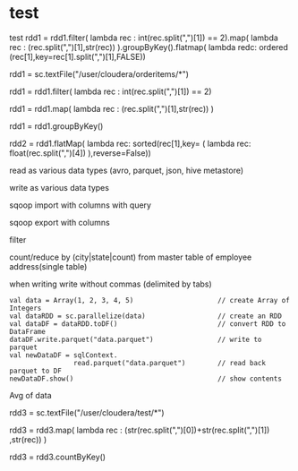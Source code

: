 # test
test
rdd1 = rdd1.filter( lambda rec : int(rec.split(",")[1]) == 2).map( lambda rec : (rec.split(",")[1],str(rec)) ).groupByKey().flatmap( lambda redc: ordered (rec[1],key=rec[1].split(",")[1],FALSE)) 

rdd1 = sc.textFile("/user/cloudera/orderitems/*")

rdd1 = rdd1.filter( lambda rec : int(rec.split(",")[1]) == 2)

rdd1 = rdd1.map( lambda rec : (rec.split(",")[1],str(rec)) )

rdd1 = rdd1.groupByKey()

rdd2  = rdd1.flatMap( lambda rec: sorted(rec[1],key= ( lambda rec: float(rec.split(",")[4]) ),reverse=False))


read as various data types (avro, parquet, json, hive metastore)

write as various data types

sqoop import with columns with query

sqoop export with columns

filter

count/reduce by (city|state|count) from master table of employee address(single table)

when writing write without commas (delimited by tabs)


    val data = Array(1, 2, 3, 4, 5)                     // create Array of Integers
    val dataRDD = sc.parallelize(data)                  // create an RDD
    val dataDF = dataRDD.toDF()                         // convert RDD to DataFrame
    dataDF.write.parquet("data.parquet")                // write to parquet
    val newDataDF = sqlContext.
                    read.parquet("data.parquet")        // read back parquet to DF
    newDataDF.show()                                    // show contents


Avg of data 

rdd3 = sc.textFile("/user/cloudera/test/*")



rdd3 = rdd3.map( lambda rec : (str(rec.split(",")[0])+str(rec.split(",")[1]) ,str(rec)) )

rdd3 = rdd3.countByKey()
